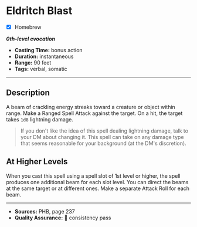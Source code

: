 # Eldritch Blast
- [x] Homebrew

***0th-level evocation***
- **Casting Time:** bonus action
- **Duration:** instantaneous
- **Range:** 90 feet
- **Tags:** verbal, somatic

---

## Description
A beam of crackling energy streaks toward a creature or object within range.
Make a Ranged Spell Attack against the target.
On a hit, the target takes `1d8` lightning damage.

> If you don't like the idea of this spell dealing lightning damage, talk to your DM about changing it.
> This spell can take on any damage type that seems reasonable for your background (at the DM's discretion).

## At Higher Levels
When you cast this spell using a spell slot of 1st level or higher, the spell produces one additional beam for each slot level.
You can direct the beams at the same target or at different ones.
Make a separate Attack Roll for each beam.

---

- **Sources:** PHB, page 237
- **Quality Assurance:** :star2: consistency pass
